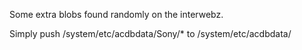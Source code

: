 Some extra blobs found randomly on the interwebz.

Simply push /system/etc/acdbdata/Sony/* to /system/etc/acdbdata/
